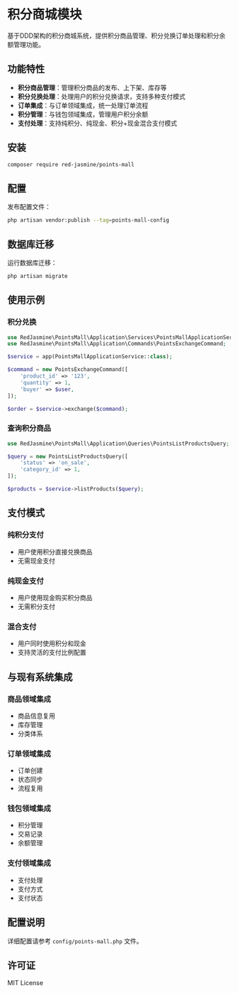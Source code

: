 # 积分商城模块

基于DDD架构的积分商城系统，提供积分商品管理、积分兑换订单处理和积分余额管理功能。

## 功能特性

- **积分商品管理**：管理积分商品的发布、上下架、库存等
- **积分兑换处理**：处理用户的积分兑换请求，支持多种支付模式
- **订单集成**：与订单领域集成，统一处理订单流程
- **积分管理**：与钱包领域集成，管理用户积分余额
- **支付处理**：支持纯积分、纯现金、积分+现金混合支付模式

## 安装

```bash
composer require red-jasmine/points-mall
```

## 配置

发布配置文件：

```bash
php artisan vendor:publish --tag=points-mall-config
```

## 数据库迁移

运行数据库迁移：

```bash
php artisan migrate
```

## 使用示例

### 积分兑换

```php
use RedJasmine\PointsMall\Application\Services\PointsMallApplicationService;
use RedJasmine\PointsMall\Application\Commands\PointsExchangeCommand;

$service = app(PointsMallApplicationService::class);

$command = new PointsExchangeCommand([
    'product_id' => '123',
    'quantity' => 1,
    'buyer' => $user,
]);

$order = $service->exchange($command);
```

### 查询积分商品

```php
use RedJasmine\PointsMall\Application\Queries\PointsListProductsQuery;

$query = new PointsListProductsQuery([
    'status' => 'on_sale',
    'category_id' => 1,
]);

$products = $service->listProducts($query);
```

## 支付模式

### 纯积分支付
- 用户使用积分直接兑换商品
- 无需现金支付

### 纯现金支付
- 用户使用现金购买积分商品
- 无需积分支付

### 混合支付
- 用户同时使用积分和现金
- 支持灵活的支付比例配置

## 与现有系统集成

### 商品领域集成
- 商品信息复用
- 库存管理
- 分类体系

### 订单领域集成
- 订单创建
- 状态同步
- 流程复用

### 钱包领域集成
- 积分管理
- 交易记录
- 余额管理

### 支付领域集成
- 支付处理
- 支付方式
- 支付状态

## 配置说明

详细配置请参考 `config/points-mall.php` 文件。

## 许可证

MIT License 